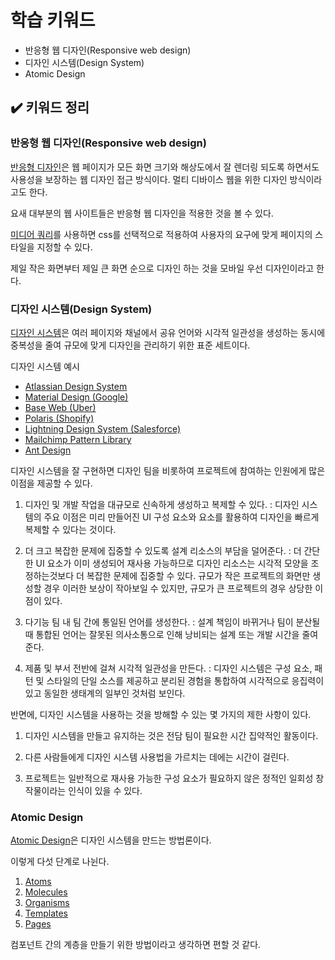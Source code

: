 # 학습 키워드

- 반응형 웹 디자인(Responsive web design)
- 디자인 시스템(Design System)
- Atomic Design

## ✔️ 키워드 정리

### 반응형 웹 디자인(Responsive web design)

[반응형 디자인](https://developer.mozilla.org/ko/docs/Learn/CSS/CSS_layout/Responsive_Design)은 웹 페이지가 모든 화면 크기와 해상도에서 잘 렌더링 되도록 하면서도 사용성을 보장하는 웹 디자인 접근 방식이다. 멀티 디바이스 웹을 위한 디자인 방식이라고도 한다.

요새 대부분의 웹 사이트들은 반응형 웹 디자인을 적용한 것을 볼 수 있다.

[미디어 쿼리](https://developer.mozilla.org/ko/docs/Web/CSS/CSS_media_queries)를 사용하면 css를 선택적으로 적용하여 사용자의 요구에 맞게 페이지의 스타일을 지정할 수 있다.

제일 작은 화면부터 제일 큰 화면 순으로 디자인 하는 것을 모바일 우선 디자인이라고 한다.



### 디자인 시스템(Design System)

[디자인 시스템](https://www.nngroup.com/articles/design-systems-101/)은 여러 페이지와 채널에서 공유 언어와 시각적 일관성을 생성하는 동시에 중복성을 줄여 규모에 맞게 디자인을 관리하기 위한 표준 세트이다.

디자인 시스템 예시

- [Atlassian Design System](https://atlassian.design/)
- [Material Design (Google)](https://material.io/)
- [Base Web (Uber)](https://baseweb.design/)
- [Polaris (Shopify)](https://polaris.shopify.com/)
- [Lightning Design System (Salesforce)](https://www.lightningdesignsystem.com/)
- [Mailchimp Pattern Library](https://ux.mailchimp.com/patterns)
- [Ant Design](https://ant.design/)

디자인 시스템을 잘 구현하면 디자인 팀을 비롯하여 프로젝트에 참여하는 인원에게 많은 이점을 제공할 수 있다.

1. 디자인 및 개발 작업을 대규모로 신속하게 생성하고 복제할 수 있다.
: 디자인 시스템의 주요 이점은 미리 만들어진 UI 구성 요소와 요소를 활용하여 디자인을 빠르게
복제할 수 있다는 것이다.

2. 더 크고 복잡한 문제에 집중할 수 있도록 설계 리소스의 부담을 덜어준다.
: 더 간단한 UI 요소가 이미 생성되어 재사용 가능하므로 디자인 리소스는 시각적 모양을 조정하는것보다 더 복잡한 문제에 집중할 수 있다. 규모가 작은 프로젝트의 화면만 생성할 경우 이러한 보상이 작아보일 수 있지만, 규모가 큰 프로젝트의 경우 상당한 이점이 있다.

3. 다기능 팀 내 팀 간에 통일된 언어를 생성한다.
: 설계 책임이 바뀌거나 팀이 분산될 때 통합된 언어는 잘못된 의사소통으로 인해 낭비되는 설계 또는 개발 시간을 줄여준다.

4. 제품 및 부서 전반에 걸쳐 시각적 일관성을 만든다.
: 디자인 시스템은 구성 요소, 패턴 및 스타일의 단일 소스를 제공하고 분리된 경험을 통합하여 시각적으로 응집력이 있고 동일한 생태계의 일부인 것처럼 보인다.

반면에, 디자인 시스템을 사용하는 것을 방해할 수 있는 몇 가지의 제한 사항이 있다.

1. 디자인 시스템을 만들고 유지하는 것은 전담 팀이 필요한 시간 집약적인 활동이다.

2. 다른 사람들에게 디자인 시스템 사용법을 가르치는 데에는 시간이 걸린다.

3. 프로젝트는 일반적으로 재사용 가능한 구성 요소가 필요하지 않은 정적인 일회성 창작물이라는 인식이 있을 수 있다.

### Atomic Design

[Atomic Design](https://atomicdesign.bradfrost.com/table-of-contents/)은 디자인 시스템을 만드는 방법론이다.

이렇게 다섯 단계로 나뉜다.

1. [Atoms](https://bradfrost.com/blog/post/atomic-web-design/#atoms)
2. [Molecules](https://bradfrost.com/blog/post/atomic-web-design/#molecules)
3. [Organisms](https://bradfrost.com/blog/post/atomic-web-design/#organisms)
4. [Templates](https://bradfrost.com/blog/post/atomic-web-design/#templates)
5. [Pages](https://bradfrost.com/blog/post/atomic-web-design/#pages)

컴포넌트 간의 계층을 만들기 위한 방법이라고 생각하면 편할 것 같다.
